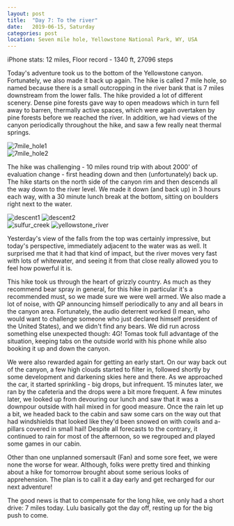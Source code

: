 ```yaml
---
layout: post
title:  "Day 7: To the river"
date:   2019-06-15, Saturday
categories: post
location: Seven mile hole, Yellowstone National Park, WY, USA
---
```


iPhone stats: 12 miles, Floor record - 1340 ft, 27096 steps

Today's adventure took us to the bottom of the Yellowstone canyon. Fortunately, we also made it back up again. The hike is called 7 mile hole, so named because there is a small outcropping in the river bank that is 7 miles downstream from the lower falls. The hike provided a lot of different scenery. Dense pine forests gave way to open meadows which in turn fell away to barren, thermally active spaces, which were again overtaken by pine forests before we reached the river. In addition, we had views of the canyon periodically throughout the hike, and saw a few really neat thermal springs.

<div class="post-image">
    <img src="https://lh3.googleusercontent.com/zSxZh5Cu3thixGK4QIWkBKzYgsgvRiLtG8VIpmK-XUlESxiUHS8SKUUtIDYy5lZgF5nMRFIBcEbZ0_9-KUf9n4MgKK2mjOSpNg1enCvehwEm7hj3tvf40WZ2IufRRM-3akuSNzRwcTbG-dwk-p55DLYHiVwdbq1xWypCJ1FkZ0eBkiNS6o-GuSLFfw2bntIhG8MrFnfGh8Y1FaJYNKSHhsGNCx9pFVltpwlKo82pg6074h9_jQQcz3Tmk-lzUNNILqRFk3I0BtZ3VRT_WJDWjmRlWFZwauwLRp5QngEnwB5-VuAZloBImhIO3ShjXgOypCdUR9numoP1n4iQAiFgxm-PK_LTm8GycHdTybByN-irN3xoRGrvH0QLNFZbMyPew7B4vfKmdPtE9ilP7PlkNLbJLAW_O1b962OW3kKN50i5I27Uyyde-mJcBC8uMlZXrIj4um8kYPcIHh1QZ6kGdLIAJUHJ8G-8sU420JeER_jkz4YhKCyZwPViuKBdyqm98W-HhoW4dKX-UIiBukCjr0O_mEtDonTyIZ8XktD_luhGoqKKjbQiNLFGatZuG6RFe00c924FehKgcvtTh5y84HtXzDO_6zMzuZ6pH46MprSl8KCW3Cq3NGZaVcV88PtsS4joc20PRlMLh4-SAKQ4sBepiFowBcmatv1KyAPLhfoLL129JcOri867rwHGHVE8SrVdCwNuNGojWYjMT1qDPFkAIg=w2160-h820-no" alt="7mile_hole1" />
</div>
<div class="post-image">
    <img src="https://lh3.googleusercontent.com/B2vCARJk2D6HOh5P8VTsl01kpiEKrMVUpFuJA34XhlOZZc-_ZUribPaZ2mju6A3RkX9yZxYBk_MPCHbMqx1eDSOsSb49DsdYXQRDMTrULTWrRAVJ6KqL4PX2YAPq1mclHp4YRUYCPUu5-Hf2M9MFy3fxdXfoQmAMkxGosnqRVtkXar9n_gmmE2CT6eSjJXISuIJR45GONST2H9hzu_uBktJAT3M2rZAVBDEPKr_aSHqSkG4w56QqWfsyVw_NvDINzU5lXfXrr_3TK3DSD2gTp8crw1EeXPwDy7qwdc2tvmRxv6_LGiSUEkxDMhz3tu3jjPVwvUAmep0eZ9HBSRjlxdT7elQKD6udnPnYIWb8-XYeZICymVeOZQNpPqDR7PknTkvXOm2xX4YG6knW99QMF8izcbim3P9WXrvcSMgtBWk3MtB0u1oxuVuYaTDBKWn5uQst0X8QsNZ6AtnzZig2oBDmdQPkrj1GyMKeq1KGCQi-na0u9mPUdJp5L8PqZQ8_dz5VdYClRfU23R8ILlifw-OjxPHQqFSsmaZip7Pf1_iyiXR_JMwGDbeyf0BzkZnrNy2EWfDWgptavj9JSuQYqj-ZGExUrL-vth5YU3N5MfZUioPAPSvSK2qnWtbqhdTc6zFiBIleHqzR8IcDd04QFDG39eJ7qsLRNd8JXcs0v7qVPdryIuMmScSlkqAKICXHn3UFbArQvrz8udMvgTEk7z5xCg=w1878-h1408-no" alt="7mile_hole2" />
</div>

The hike was challenging - 10 miles round trip with about 2000' of evaluation change - first heading down and then (unfortunately) back up. The hike starts on the north side of the canyon rim and then descends all the way down to the river level.  We made it down (and back up) in 3 hours each way, with a 30 minute lunch break at the bottom, sitting on boulders right next to the water. 

<div class="post-image post-image--split">
    <img src="https://lh3.googleusercontent.com/Opc5Fzv6UtLk-K3nzVgyFvcoRxu1q9oz25YTep_GX-2Mt_xuzt0D2GFV1JsMMoEOXFd9LjxJlNo3Y1yGos_oKzGIqRAvYvSnPDE676pNqWRgB1akyp0SDOkA-BlHpLmLUk8n3ADhQsWrnMzRmWy4-gqt82NB8f8mx0VahM8DDoUoKRtCBTkLv1UyzWmIchMPdJPwy2K-ihLoBpxMSlBP0SWg-80dCswWNcSV3Q37A_zs9DA_ojV4j8wRvo7fSaUfN2i6Rd0IhFyHbFSwQ-6wZLXNyGi1L4ihPl2HJLNVZjfcVSd5W-_IIqRs1ZEEdJ5J3c1vsbX544JSWw8Po2zoIHwRzzsRJNOpUuibrTHhhStQhobDZARVc3v8NJuWnGfrOJffyjcDaZlvIYNJ2Xb225Bo4hPXgZC1WtNIsnfh1qOqyER13Ss36JnGdnm5QgR4VQxEpQY7iMda5YwXq99r7q8yeBzCFvQA1O0PIr4FSRk8pM9tTGCQVbBvmGftvpoCyk8CGu-atYo4yrAxJ3UJiDbvBkRRy6CKIW8hWzkiae0rLNMsWf8yqVEtd_EDkPWs1WPCQFEHMtwflb12VytXjnJE0_bXJyXPIZy0zYMTPo1E5_Iwk6fOZZPShNtqNCEP0A0v3KJrPQ--v6O06QtM5YexxL2n4LDJAiESe9ZAM89UI0VcBjUB77TqgyUIZ44F1OWKnc5NGEX1ZNWPJH1rCEEKnA=w1056-h1408-no" alt="descent1" />
    <img src="https://lh3.googleusercontent.com/OSo0hAk-cuj6hBBiSjLJ2YgSIVV6IsWpT3P_bUAYX4iR01fBr12ukjr9UKU42zTCqvXwARCg67dwCeXhhc9zYjoPy0nZhHax0htiKluT-y4MR0c1lqokGLG1MhAWDDbZ_GFBL_O71Jk451xXxSdfVUeTo0WtSaJLaD_uvEx24HiVf_1aVnR_lKDd8puk5xzB-JzQhuKWJoZvA9lwpQZ67f5eyQPkHMgszPpupQ2fnzINYi19peo7OaurFolkMVhBIgMJOZZFNg10E0amuzY1hxUHmm9RXjxfZ_sIN3HK1paBuar9nbLDTsWaSG7T5h7lj-gpSu_sjYz-0pksGhatNi6mB5xKTiC6tfsR4umX0X0OGOCOhYzGmix2TQLrAqsqQpKr_sJbR6Q4kSK8lY4At-4xa1MggEP7EZd_mtq2rshNaf4ZivF80zV0qz6b5EMGFsdTJVq726VpWc6XaMATRVs0lRFbodT41T1Bpgi3Cu-VlDtYWFRfS_X6eutBHOTVknyePMHjTUz5OmE72cM_MlGsue9IgW-_SaVYLNwy8aT4IOo3L15UbE3NeOLifx7qJBlBnID4McdDPARt52F-yY81GNdydFeujtKOWdtV0ykt3lZlBJLNcs3q3PHk289WOWFYSRJtWL-MsEvCsAiJSHB1v8dlo89lbhwRLsQ3FFFI6wwQHldSnuUrmZmdAjYu8BSbaeRqm9OAW-NeNvp3JhVWlQ=w1056-h1408-no" alt="descent2" />
</div>

<div class="post-image post-image--split">
    <img src="https://lh3.googleusercontent.com/qDcsitIgD_b6-lTzH9NfDqcFDXF_WhN5ScTYYbUwl0qCHwb82HQl5svQ7CKymt0lZfZk0zcLe1uzwE82aUQdJXAuCXltp-ol2ddKkfHdrTgWs1X-szQ14wXUUHDnSwxLkDKoocFZspAY9p8KyxamyLGfwiGQeACD149jU7vOhVMfUdoAlDRcFWvTws6mGofo20vMMZGgy1kVklDhiNJ00dZF_FfsrAU33TAs1qEo_5k_ZknY0A9gyAbD2R0G97Gccp5rh7tchsqF8ZFkNbGRylG_CUuASB_gJckdMVTkJrr0OGaYlK7FFbdOf2KL7rc4Z4uXlzwrTxx2DRyhSBY6GBhQNugvhyVB3TcIpxqyaTfGyDkm6h5Xa4lC2Ubl8MODPtRPzBwjXBD8uAosNW8RcdkBkicHWdSPnjsVmJjUta58HuDMU6Z-6RgRU1WR2qrJM1jZzkAV2mGVzUeQqIfy0A-aBVmcWHurYM74AFeNxMB_8xMnpnnZiRh7EQ9szznCal707CgmUWGZj3Q15gIJpTgtKmdzqw-MmzfcNb6OWCguE0aWh2FJJ_Hntp8PMJNPYdo26eNP8olvzQRXrsL3736jdsSmESQ4q660sunu0SAhnwZNxPxrJ6UtXwKlg_CVBs_4ezJ4LGA-wnDEZvT36qMJNYA2DrHhIxmaeWtnAkQShlvb3dSGC2vMD7_32OLyvdi-IIwotwoP0ORfSgRyn2pacA=w1878-h1408-no" alt="sulfur_creek" />
    <img src="https://lh3.googleusercontent.com/u668aAwN-I6YJ4tyfDXNQIVvfQzLIRe2DmV71gBUKNdiq4GQu34rnDFa4aY8LEv4rk_Nk7o--_-_3Cn3vN72ULPtnAoQPmF3YjxioA4bB0T8NRS-jQY7pSOY1cmDPIzVsqNBQ9vJkP9iPVleLDm5mNqDkZEgjsJlJjA38Dka3kG95arpBnSspRBA_a8dgGdYVnzRtHk_5UyBfxP40oVr1GJr8U2uC4I8Svq2UqorIIIObfFEViTe3WA1O_1ySjj5Wf9uiX1cuMjHUqXnz8M-oYQW_aw7ql4GXJ92GWf-Sb3oVvuWBqbt5K9mO7qmxEOGzwmFdmS8dECrLqdVI7v8GFkxr47XXekFMwiRqUY6pM7TWlLAl8rBGNuBXf89BaIiG492lyjypkvRVAAZxrEzr2rm7hi_25OWO7PIcCKpIDMVWnqZwkPjgt3qgp1cB4Ka9q6wM6u1MHnxdf1dmqE6zRU8d-mkgIIRvg9CPQz3mTGqWzeBl-VQY4koIIIANcYmtNKztzG0X41VricCnJD5zPeefKYsrGk7KNgx-d5ZjeBImuKQwMPscDqrnWd7P2RmiqRFZ_-4w3mWaIJjke-qezKK9UcDcSjQwYOEJFZGJ_yUogtHCjqxpUOCFdIk7iekEkAoZz_F9cUauCEx661xuD0PNVlIilm4w4pibU6NMZTFYzQJP10jtVsbDXnBhJ3Wny2I2IacePB7tMdQqu7w0U30Xg=w1878-h1408-no" alt="yellowstone_river" />
</div>

Yesterday's view of the falls from the top was certainly impressive, but today's perspective, immediately adjacent to the water was as well. It surprised me that it had that kind of impact, but the river moves very fast with lots of whitewater, and seeing it from that close really allowed you to feel how powerful it is. 

This hike took us through the heart of grizzly country. As much as they recommend bear spray in general, for this hike in particular it's a recommended must, so we made sure we were well armed. We also made a lot of noise, with QP announcing himself periodically to any and all bears in the canyon area. Fortunately, the audio deterrent worked (I mean, who would want to challenge someone who just declared himself president of the United States), and we didn't find any bears. We did run across something else unexpected though: 4G! Tomas took full advantage of the situation, keeping tabs on the outside world with his phone while also booking it up and down the canyon.

We were also rewarded again for getting an early start. On our way back out of the canyon, a few high clouds started to filter in, followed shortly by some development and darkening skies here and there. As we approached the car, it started sprinkling - big drops, but infrequent. 15 minutes later, we ran by the cafeteria and the drops were a bit more frequent. A few minutes later, we looked up from devouring our lunch and saw that it was a downpour outside with hail mixed in for good measure. Once the rain let up a bit, we headed back to the cabin and saw some cars on the way out that had windshields that looked like they'd been snowed on with cowls and a-pillars covered in small hail! Despite all forecasts to the contrary, it continued to rain for most of the afternoon, so we regrouped and played some games in our cabin.

Other than one unplanned somersault (Fan) and some sore feet, we were none the worse for wear. Although, folks were pretty tired and thinking about a hike for tomorrow brought about some serious looks of apprehension. The plan is to call it a day early and get recharged for our next adventure! 

The good news is that to compensate for the long hike, we only had a short drive: 7 miles today. Lulu basically got the day off, resting up for the big push to come.
